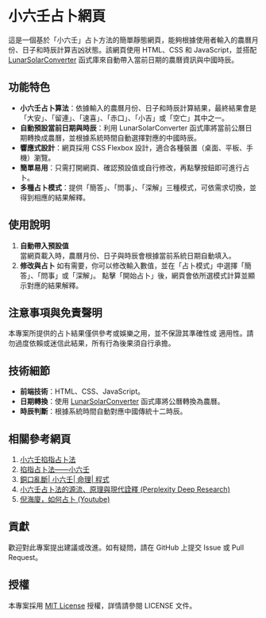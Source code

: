 # 小六壬占卜網頁

這是一個基於「小六壬」占卜方法的簡單靜態網頁，能夠根據使用者輸入的農曆月份、日子和時辰計算吉凶狀態。該網頁使用 HTML、CSS 和 JavaScript，並搭配 [LunarSolarConverter](https://github.com/isee15/Lunar-Solar-Calendar-Converter) 函式庫來自動帶入當前日期的農曆資訊與中國時辰。

## 功能特色

- **小六壬占卜算法**：依據輸入的農曆月份、日子和時辰計算結果，最終結果會是「大安」、「留連」、「速喜」、「赤口」、「小吉」或「空亡」其中之一。
- **自動預設當前日期與時辰**：利用 LunarSolarConverter 函式庫將當前公曆日期轉換成農曆，並根據系統時間自動選擇對應的中國時辰。
- **響應式設計**：網頁採用 CSS Flexbox 設計，適合各種裝置（桌面、平板、手機）瀏覽。
- **簡單易用**：只需打開網頁、確認預設值或自行修改，再點擊按鈕即可進行占卜。
- **多種占卜模式**：提供「簡答」、「問事」、「深解」三種模式，可依需求切換，並得到相應的結果解釋。

## 使用說明

1. **自動帶入預設值**  
   當網頁載入時，農曆月份、日子與時辰會根據當前系統日期自動填入。
2. **修改與占卜**
   如有需要，你可以修改輸入數值，並在「占卜模式」中選擇「簡答」、「問事」或「深解」。
   點擊「開始占卜」後，網頁會依所選模式計算並顯示對應的結果解釋。

## 注意事項與免責聲明

本專案所提供的占卜結果僅供參考或娛樂之用，並不保證其準確性或
適用性。請勿過度依賴或迷信此結果，所有行為後果須自行承擔。

## 技術細節

- **前端技術**：HTML、CSS、JavaScript。
- **日期轉換**：使用 [LunarSolarConverter](https://github.com/isee15/Lunar-Solar-Calendar-Converter) 函式庫將公曆轉換為農曆。
- **時辰判斷**：根據系統時間自動對應中國傳統十二時辰。

## 相關參考網頁

1. [小六壬掐指占卜法](http://www.lukyam.com/04/04b_91.htm)
2. [掐指占卜法——小六壬](https://blog.udn.com/guccitao/180374186)
3. [銅口亂斷| 小六壬| 命理| 程式](https://vocus.cc/article/63a6db7dfd897800013450e8)
4. [小六壬占卜法的源流、原理與現代詮釋 (Perplexity Deep Research)](https://www.perplexity.ai/search/qing-yan-jiu-yi-zhong-xuan-xue-aOENdRW_Q4yWG9HcwJZB5Q)
5. [倪海廈，如何占卜 (Youtube)](https://www.youtube.com/watch?v=1KYhDGldkt4&t=48s)

## 貢獻

歡迎對此專案提出建議或改進。如有疑問，請在 GitHub 上提交 Issue 或 Pull Request。

## 授權

本專案採用 [MIT License](LICENSE) 授權，詳情請參閱 LICENSE 文件。
